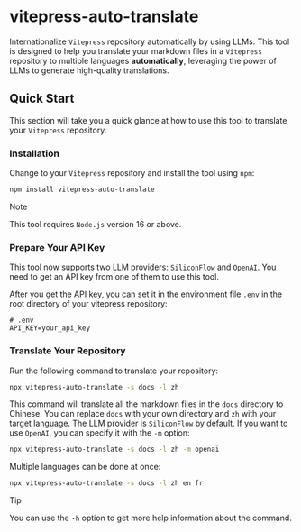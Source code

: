 # vitepress-auto-translate

Internationalize `Vitepress` repository automatically by using LLMs. This tool is designed to help you translate your markdown files in a `Vitepress` repository to multiple languages **automatically**, leveraging the power of LLMs to generate high-quality translations.

## Quick Start

This section will take you a quick glance at how to use this tool to translate your `Vitepress` repository.

### Installation

Change to your `Vitepress` repository and install the tool using `npm`:

```bash
npm install vitepress-auto-translate
```

> [!NOTE]
> This tool requires `Node.js` version 16 or above.


### Prepare Your API Key

This tool now supports two LLM providers: [`SiliconFlow`](https://siliconflow.cn/zh-cn/) and [`OpenAI`](https://platform.openai.com/docs/guides/language-models). You need to get an API key from one of them to use this tool.

After you get the API key, you can set it in the environment file `.env` in the root directory of your vitepress repository:

```dotenv
# .env
API_KEY=your_api_key
```

### Translate Your Repository

Run the following command to translate your repository:

```bash
npx vitepress-auto-translate -s docs -l zh
```

This command will translate all the markdown files in the `docs` directory to Chinese. You can replace `docs` with your own directory and `zh` with your target language. The LLM provider is `SiliconFlow` by default. If you want to use `OpenAI`, you can specify it with the `-m` option:

```bash
npx vitepress-auto-translate -s docs -l zh -m openai
```

Multiple languages can be done at once:

```bash
npx vitepress-auto-translate -s docs -l zh en fr
```

> [!TIP]
> You can use the `-h` option to get more help information about the command.
